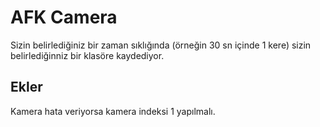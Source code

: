 
# AFK Camera

Sizin belirlediğiniz bir zaman sıklığında (örneğin 30 sn içinde 1 kere) sizin belirlediğinniz bir klasöre kaydediyor.


## Ekler

Kamera hata veriyorsa kamera indeksi 1 yapılmalı.
